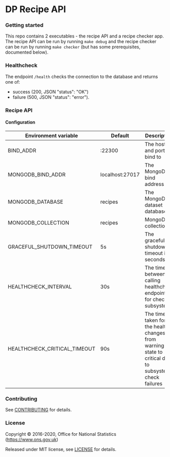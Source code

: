 DP Recipe API
=============

### Getting started

This repo contains 2 executables - the recipe API and a recipe checker app.
The recipe API can be run by running `make debug` and the recipe checker can be
run by running `make checker` (but has some prerequisites, documented below).

### Healthcheck

The endpoint `/health` checks the connection to the database and returns
one of:

* success (200, JSON "status": "OK")
* failure (500, JSON "status": "error").

### Recipe API

#### Configuration

| Environment variable         | Default                                | Description
| ---------------------------- | ---------------------------------------| -----------
| BIND_ADDR                    | :22300                                 | The host and port to bind to
| MONGODB_BIND_ADDR            | localhost:27017                        | The MongoDB bind address
| MONGODB_DATABASE             | recipes                                | The MongoDB dataset database
| MONGODB_COLLECTION           | recipes                                | MongoDB collection
| GRACEFUL_SHUTDOWN_TIMEOUT    | 5s                                     | The graceful shutdown timeout in seconds
| HEALTHCHECK_INTERVAL         | 30s                                    | The time between calling healthcheck endpoints for check subsystems
| HEALTHCHECK_CRITICAL_TIMEOUT | 90s                                    | The time taken for the health changes from warning state to critical due to subsystem check failures

### Contributing

See [CONTRIBUTING](CONTRIBUTING.md) for details.

### License

Copyright © 2016-2020, Office for National Statistics (https://www.ons.gov.uk)

Released under MIT license, see [LICENSE](LICENSE.md) for details.
